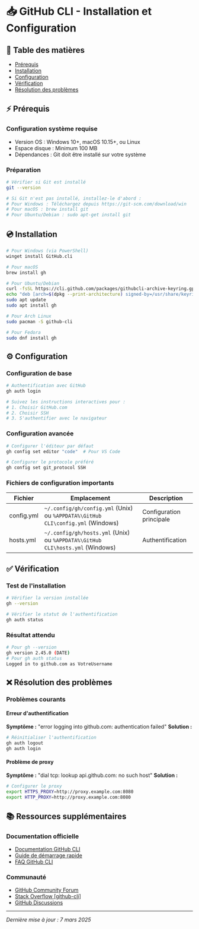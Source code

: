 # 📥 GitHub CLI - Installation et Configuration

## 📑 Table des matières
- [Prérequis](#prérequis)
- [Installation](#installation)
- [Configuration](#configuration)
- [Vérification](#vérification)
- [Résolution des problèmes](#résolution-des-problèmes)

## ⚡ Prérequis
### Configuration système requise
- Version OS : Windows 10+, macOS 10.15+, ou Linux
- Espace disque : Minimum 100 MB
- Dépendances : Git doit être installé sur votre système

### Préparation
```bash
# Vérifier si Git est installé
git --version

# Si Git n'est pas installé, installez-le d'abord :
# Pour Windows : Téléchargez depuis https://git-scm.com/download/win
# Pour macOS : brew install git
# Pour Ubuntu/Debian : sudo apt-get install git
```

## 💿 Installation
```bash
# Pour Windows (via PowerShell)
winget install GitHub.cli

# Pour macOS
brew install gh

# Pour Ubuntu/Debian
curl -fsSL https://cli.github.com/packages/githubcli-archive-keyring.gpg | sudo gpg --dearmor -o /usr/share/keyrings/githubcli-archive-keyring.gpg
echo "deb [arch=$(dpkg --print-architecture) signed-by=/usr/share/keyrings/githubcli-archive-keyring.gpg] https://cli.github.com/packages stable main" | sudo tee /etc/apt/sources.list.d/github-cli.list > /dev/null
sudo apt update
sudo apt install gh

# Pour Arch Linux
sudo pacman -S github-cli

# Pour Fedora
sudo dnf install gh
```

## ⚙️ Configuration
### Configuration de base
```bash
# Authentification avec GitHub
gh auth login

# Suivez les instructions interactives pour :
# 1. Choisir GitHub.com
# 2. Choisir SSH
# 3. S'authentifier avec le navigateur
```

### Configuration avancée
```bash
# Configurer l'éditeur par défaut
gh config set editor "code"  # Pour VS Code

# Configurer le protocole préféré
gh config set git_protocol SSH
```

### Fichiers de configuration importants
| Fichier | Emplacement | Description |
|---------|-------------|-------------|
| config.yml | `~/.config/gh/config.yml` (Unix) ou `%APPDATA%\GitHub CLI\config.yml` (Windows) | Configuration principale |
| hosts.yml | `~/.config/gh/hosts.yml` (Unix) ou `%APPDATA%\GitHub CLI\hosts.yml` (Windows) | Authentification |

## ✅ Vérification
### Test de l'installation
```bash
# Vérifier la version installée
gh --version

# Vérifier le statut de l'authentification
gh auth status
```

### Résultat attendu
```bash
# Pour gh --version
gh version 2.45.0 (DATE)
# Pour gh auth status
Logged in to github.com as VotreUsername
```

## ❌ Résolution des problèmes
### Problèmes courants
#### Erreur d'authentification
**Symptôme :** "error logging into github.com: authentication failed"
**Solution :**
```bash
# Réinitialiser l'authentification
gh auth logout
gh auth login
```

#### Problème de proxy
**Symptôme :** "dial tcp: lookup api.github.com: no such host"
**Solution :**
```bash
# Configurer le proxy
export HTTPS_PROXY=http://proxy.example.com:8080
export HTTP_PROXY=http://proxy.example.com:8080
```

## 📚 Ressources supplémentaires
### Documentation officielle
- [Documentation GitHub CLI](https://cli.github.com/manual/)
- [Guide de démarrage rapide](https://docs.github.com/en/github-cli/github-cli/quickstart)
- [FAQ GitHub CLI](https://cli.github.com/manual/gh_help_reference)

### Communauté
- [GitHub Community Forum](https://github.community/)
- [Stack Overflow [github-cli]](https://stackoverflow.com/questions/tagged/github-cli)
- [GitHub Discussions](https://github.com/cli/cli/discussions)

---
*Dernière mise à jour : 7 mars 2025*
